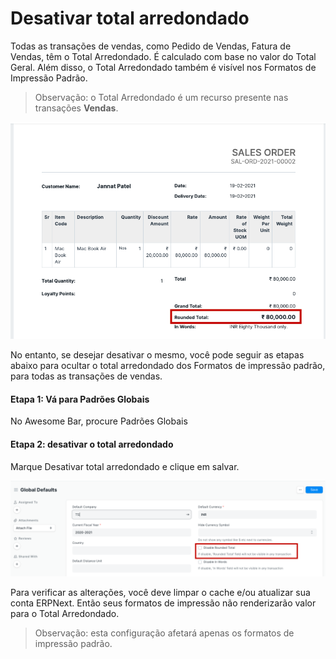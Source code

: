 # Desativar total arredondado


Todas as transações de vendas, como Pedido de Vendas, Fatura de Vendas, têm o Total Arredondado. É calculado com base no valor do Total Geral. Além disso, o Total Arredondado também é visível nos Formatos de Impressão Padrão.



> 
> Observação: o Total Arredondado é um recurso presente nas transações **Vendas**.
> 
> 
> 


![Visualização de impressão](/files/customize-disable-rounded-total-2.png)


No entanto, se desejar desativar o mesmo, você pode seguir as etapas abaixo para ocultar o total arredondado dos Formatos de impressão padrão, para todas as transações de vendas.


#### Etapa 1: Vá para Padrões Globais


No Awesome Bar, procure Padrões Globais


#### Etapa 2: desativar o total arredondado


Marque Desativar total arredondado e clique em salvar.


![Print Preview](/files/customize-disable-rounded-total.png)


Para verificar as alterações, você deve limpar o cache e/ou atualizar sua conta ERPNext. Então seus formatos de impressão não renderizarão valor para o Total Arredondado.



> 
> Observação: esta configuração afetará apenas os formatos de impressão padrão.
> 
> 
> 



